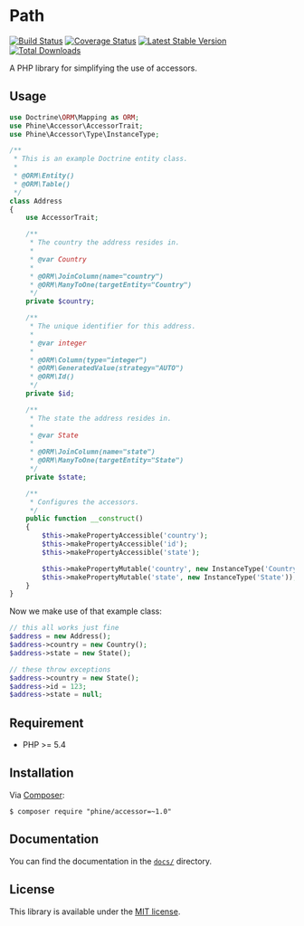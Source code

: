 Path
====

[![Build Status][]](https://travis-ci.org/phine/lib-accessor)
[![Coverage Status][]](https://coveralls.io/r/phine/lib-accessor)
[![Latest Stable Version][]](https://packagist.org/packages/phine/accessor)
[![Total Downloads][]](https://packagist.org/packages/phine/accessor)

A PHP library for simplifying the use of accessors.

Usage
-----

```php
use Doctrine\ORM\Mapping as ORM;
use Phine\Accessor\AccessorTrait;
use Phine\Accessor\Type\InstanceType;

/**
 * This is an example Doctrine entity class.
 *
 * @ORM\Entity()
 * @ORM\Table()
 */
class Address
{
    use AccessorTrait;

    /**
     * The country the address resides in.
     *
     * @var Country
     *
     * @ORM\JoinColumn(name="country")
     * @ORM\ManyToOne(targetEntity="Country")
     */
    private $country;

    /**
     * The unique identifier for this address.
     *
     * @var integer
     *
     * @ORM\Column(type="integer")
     * @ORM\GeneratedValue(strategy="AUTO")
     * @ORM\Id()
     */
    private $id;

    /**
     * The state the address resides in.
     *
     * @var State
     *
     * @ORM\JoinColumn(name="state")
     * @ORM\ManyToOne(targetEntity="State")
     */
    private $state;

    /**
     * Configures the accessors.
     */
    public function __construct()
    {
        $this->makePropertyAccessible('country');
        $this->makePropertyAccessible('id');
        $this->makePropertyAccessible('state');

        $this->makePropertyMutable('country', new InstanceType('Country'));
        $this->makePropertyMutable('state', new InstanceType('State'));
    }
}
```

Now we make use of that example class:

```php
// this all works just fine
$address = new Address();
$address->country = new Country();
$address->state = new State();

// these throw exceptions
$address->country = new State();
$address->id = 123;
$address->state = null;
```

Requirement
-----------

- PHP >= 5.4

Installation
------------

Via [Composer][]:

    $ composer require "phine/accessor=~1.0"

Documentation
-------------

You can find the documentation in the [`docs/`](docs/) directory.

License
-------

This library is available under the [MIT license](LICENSE).

[Build Status]: https://travis-ci.org/phine/lib-accessor.png?branch=master
[Coverage Status]: https://coveralls.io/repos/phine/lib-accessor/badge.png
[Latest Stable Version]: https://poser.pugx.org/phine/accessor/v/stable.png
[Total Downloads]: https://poser.pugx.org/phine/accessor/downloads.png
[Phine Exception]: https://github.com/phine/lib-exception
[Composer]: http://getcomposer.org/
